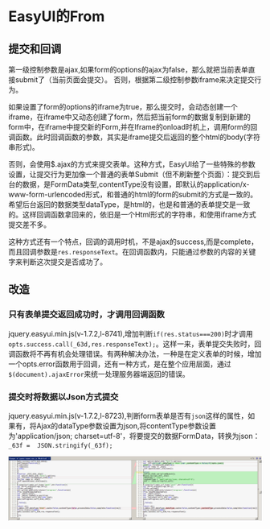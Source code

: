 # EasyUI的From

## 提交和回调
第一级控制参数是ajax,如果form的options的ajax为false，那么就把当前表单直接submit了（当前页面会提交）。
否则，根据第二级控制参数iframe来决定提交行为。


如果设置了form的options的iframe为true，那么提交时，会动态创建一个iframe，在iframe中又动态创建了form，然后把当前form的数据复制到新建的form中，在iframe中提交新的Form,并在Iframe的onload时机上，调用form的回调函数。此时回调函数的参数，其实是iframe提交后返回的整个html的body(字符串形式)。


否则，会使用$.ajax的方式来提交表单。这种方式，EasyUI给了一些特殊的参数设置，让提交行为更加像一个普通的表单Submit（但不刷新整个页面）：提交到后台的数据，是FormData类型,contentType没有设置，即默认的application/x-www-form-urlencoded形式，和普通的html的form的submit的方式是一致的。希望后台返回的数据类型dataType，是html的，也是和普通的表单提交是一致的。这样回调函数拿回来的，依旧是一个Html形式的字符串，和使用iframe方式提交差不多。

这种方式还有一个特点，回调的调用时机，不是ajax的success,而是complete，而且回调参数是`res.responseText`。在回调函数内，只能通过参数的内容的关键字来判断这次提交是否成功了。


## 改造

### 只有表单提交返回成功时，才调用回调函数

jquery.easyui.min.js(v-1.7.2,l-8741),增加判断`if(res.status===200)`时才调用`opts.success.call(_63d,res.responseText);`。这样一来，表单提交失败时，回调函数将不再有机会处理错误。有两种解决办法，一种是在定义表单的时候，增加一个opts.error函数用于回调，还有一种方式，是在整个应用层面，通过`$(document).ajaxError`来统一处理服务器端返回的错误。

### 提交时将数据以Json方式提交

jquery.easyui.min.js(v-1.7.2,l-8723),判断form表单是否有`json`这样的属性，如果有，将Ajax的dataType参数设置为json,将contentType参数设置为'application/json; charset=utf-8'，将要提交的数据FormData，转换为json：`_63f =  JSON.stringify(_63f);`

![avatar](../images/EasyUI-Form-Code.png)
